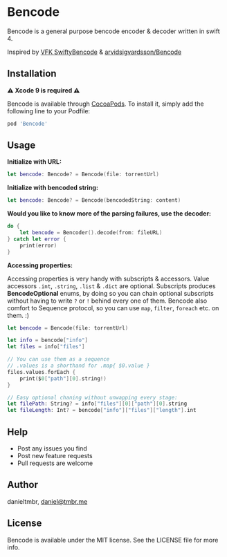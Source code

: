 # Bencode

Bencode is a general purpose bencode encoder & decoder written in swift 4.

Inspired by [VFK SwiftyBencode][vfk] & [arvidsigvardsson/Bencode][abc]

## Installation

**⚠️ Xcode 9 is required ⚠️**

Bencode is available through [CocoaPods](http://cocoapods.org).
To install it, simply add the following line to your Podfile:

```ruby
pod 'Bencode'
```

## Usage

**Initialize with URL:**

```swift
let bencode: Bencode? = Bencode(file: torrentUrl)
```

**Initialize with bencoded string:**

```swift
let bencode: Bencode? = Bencode(bencodedString: content)
```

**Would you like to know more of the parsing failures, use the decoder:**

```swift
do {
    let bencode = Bencoder().decode(from: fileURL)
} catch let error {
    print(error)
}
```

**Accessing properties:**

Accessing properties is very handy with subscripts & accessors.
Value accessors `.int`, `.string`, `.list` & `.dict` are optional.
Subscripts produces **BencodeOptional** enums, by doing so you can chain optional subscripts without having to write `?` or `!` behind every one of them.
Bencode also comfort to Sequence protocol, so you can use `map`, `filter`, `foreach` etc. on them. :)

```swift
let bencode = Bencode(file: torrentUrl)

let info = bencode["info"]
let files = info["files"]

// You can use them as a sequence
// .values is a shorthand for .map{ $0.value }
files.values.forEach {
    print($0["path"][0].string!)
}

// Easy optional chaning without unwapping every stage:
let filePath: String? = info["files"][0]["path"][0].string
let fileLength: Int? = bencode["info"]["files"]["length"].int
```

## Help

* Post any issues you find
* Post new feature requests
* Pull requests are welcome

## Author

danieltmbr, daniel@tmbr.me

## License

Bencode is available under the MIT license. See the LICENSE file for more info.


[vfk]: https://github.com/VFK/SwiftyBencode
[abc]: https://github.com/arvidsigvardsson/Bencode
